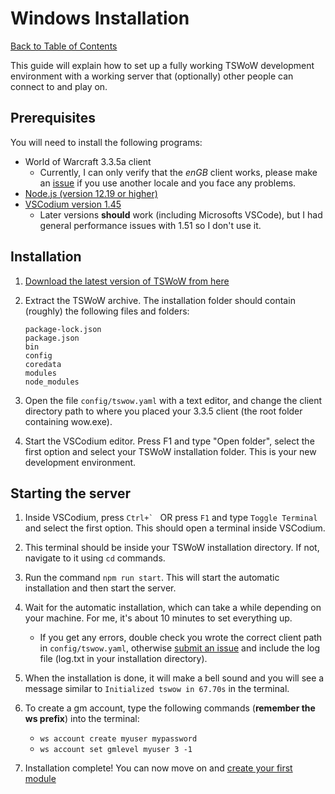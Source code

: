 # Windows Installation

[Back to Table of Contents](README.md)

This guide will explain how to set up a fully working TSWoW development environment with a working server that (optionally) other people can connect to and play on.

## Prerequisites

You will need to install the following programs:

- World of Warcraft 3.3.5a client 
    - Currently, I can only verify that the _enGB_ client works, please make an [issue](https://github.com/tswow/tswow/issues) if you use another locale and you face any problems.
- [Node.js (version 12.19 or higher)](https://nodejs.org/dist/v14.15.1/node-v14.15.1-x64.msi)
- [VSCodium version 1.45](https://github.com/VSCodium/vscodium/releases/tag/1.45.1)
    - Later versions **should** work (including Microsofts VSCode), but I had general performance issues with 1.51 so I don't use it.

## Installation

1. [Download the latest version of TSWoW from here]()

2. Extract the TSWoW archive. The installation folder should contain (roughly) the following files and folders:

    ```
    package-lock.json
    package.json
    bin
    config
    coredata
    modules
    node_modules
    ```
3. Open the file `config/tswow.yaml` with a text editor, and change the client directory path to where you placed your 3.3.5 client (the root folder containing wow.exe).

4. Start the VSCodium editor. Press F1 and type "Open folder", select the first option and select your TSWoW installation folder. This is your new development environment.

## Starting the server

1. Inside VSCodium, press ``Ctrl+` `` OR press `F1` and type `Toggle Terminal` and select the first option. This should open a terminal inside VSCodium.

2. This terminal should be inside your TSWoW installation directory. If not, navigate to it using `cd` commands.

3. Run the command `npm run start`. This will start the automatic installation and then start the server.

4. Wait for the automatic installation, which can take a while depending on your machine. For me, it's about 10 minutes to set everything up.
    - If you get any errors, double check you wrote the correct client path in `config/tswow.yaml`, otherwise [submit an issue](https://github.com/tswow/tswow/issues) and include the log file (log.txt in your installation directory). 

5. When the installation is done, it will make a bell sound and you will see a message similar to ```Initialized tswow in 67.70s``` in the terminal.

6. To create a gm account, type the following commands (**remember the ws prefix**) into the terminal:
    - `ws account create myuser mypassword`
    - `ws account set gmlevel myuser 3 -1`

7. Installation complete! You can now move on and [create your first module](3_YourFirstModule.md)
